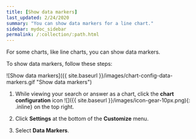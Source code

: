 ```yaml
---
title: [Show data markers]
last_updated: 2/24/2020
summary: "You can show data markers for a line chart."
sidebar: mydoc_sidebar
permalink: /:collection/:path.html
---
```

For some charts, like line charts, you can show data markers.

To show data markers, follow these steps:

![Show data markers]({{ site.baseurl }}/images/chart-config-data-markers.gif "Show data markers")

1. While viewing your search or answer as a chart, click the **chart configuration** icon ![]({{ site.baseurl }}/images/icon-gear-10px.png){: .inline} on the top right.

2. Click **Settings** at the bottom of the **Customize** menu.

2. Select **Data Markers**.
